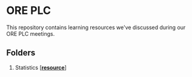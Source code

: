 # ORE PLC

This repository contains learning resources we've discussed during our ORE PLC meetings.

## Folders

1. Statistics \[[**resource**](https://raw.githack.com/ccps-research-eval/ore-plc/main/statistics/statistics.html)]

